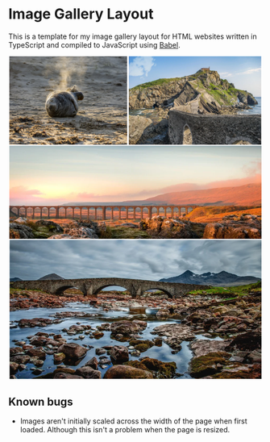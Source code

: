 # Image Gallery Layout
This is a template for my image gallery layout for HTML websites written in TypeScript and compiled to JavaScript using [Babel](https://babeljs.io/).

![Preview of image gallery](preview.png)

## Known bugs
- Images aren't initially scaled across the width of the page when first loaded. Although this isn't a problem when the page is resized.